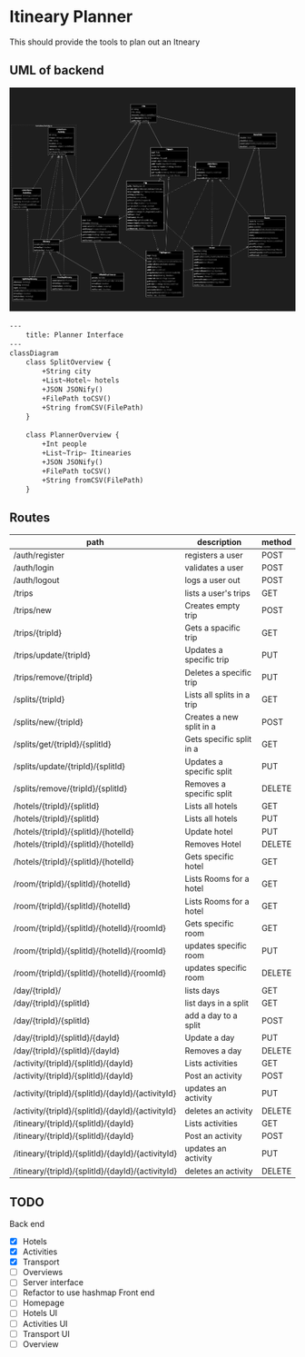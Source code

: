 # Itineary Planner

This should provide the tools to plan out an Itneary
## UML of backend
![UML of backend](./images/src_diagram.png)

```mermaid
---
    title: Planner Interface
---
classDiagram
    class SplitOverview {
        +String city
        +List~Hotel~ hotels
        +JSON JSONify()
        +FilePath toCSV()
        +String fromCSV(FilePath)
    }

    class PlannerOverview {
        +Int people
        +List~Trip~ Itinearies
        +JSON JSONify()
        +FilePath toCSV()
        +String fromCSV(FilePath)
    }

```
## Routes

|path                                           |description               |method |
|-                                              |-                         |-------|
|/auth/register                                 |registers a user          |POST   |
|/auth/login                                    |validates a user          |POST   |
|/auth/logout                                   |logs a user out           |POST   |
|/trips                                         |lists a user's trips      |GET    |
|/trips/new                                     |Creates empty trip        |POST   |
|/trips/{tripId}                                |Gets a spacific trip      |GET    |
|/trips/update/{tripId}                         |Updates a specific trip   |PUT    |
|/trips/remove/{tripId}                         |Deletes a specific trip   |PUT    |
|/splits/{tripId}                               |Lists all splits in a trip|GET    |
|/splits/new/{tripId}                           |Creates a new split in a  |POST   |
|/splits/get/{tripId}/{splitId}                 |Gets specific split in a  |GET    |
|/splits/update/{tripId}/{splitId}              |Updates a specific split  |PUT    |
|/splits/remove/{tripId}/{splitId}              |Removes a specific split  |DELETE |
|/hotels/{tripId}/{splitId}                     |Lists all hotels          |GET    |
|/hotels/{tripId}/{splitId}                     |Lists all hotels          |PUT    |
|/hotels/{tripId}/{splitId}/{hotelId}           |Update hotel              |PUT    |
|/hotels/{tripId}/{splitId}/{hotelId}           |Removes Hotel             |DELETE |
|/hotels/{tripId}/{splitId}/{hotelId}           |Gets specific hotel       |GET    |
|/room/{tripId}/{splitId}/{hotelId}             |Lists Rooms for a hotel   |GET    |
|/room/{tripId}/{splitId}/{hotelId}             |Lists Rooms for a hotel   |GET    |
|/room/{tripId}/{splitId}/{hotelId}/{roomId}    |Gets specific room        |GET    |
|/room/{tripId}/{splitId}/{hotelId}/{roomId}    |updates specific room     |PUT    |
|/room/{tripId}/{splitId}/{hotelId}/{roomId}    |updates specific room     |DELETE |
|/day/{tripId}/                                 |lists days                |GET    |
|/day/{tripId}/{splitId}                        |list days in a split      |GET    |
|/day/{tripId}/{splitId}                        |add a day to a split      |POST   |
|/day/{tripId}/{splitId}/{dayId}                |Update a day              |PUT    |
|/day/{tripId}/{splitId}/{dayId}                |Removes a day             |DELETE |
|/activity/{tripId}/{splitId}/{dayId}           |Lists activities          |GET    |
|/activity/{tripId}/{splitId}/{dayId}           |Post an activity          |POST   |
|/activity/{tripId}/{splitId}/{dayId}/{activityId} |updates an activity    |PUT    |
|/activity/{tripId}/{splitId}/{dayId}/{activityId} |deletes an activity    |DELETE |
|/itineary/{tripId}/{splitId}/{dayId}           |Lists activities          |GET    |
|/itineary/{tripId}/{splitId}/{dayId}           |Post an activity          |POST   |
|/itineary/{tripId}/{splitId}/{dayId}/{activityId} |updates an activity    |PUT    |
|/itineary/{tripId}/{splitId}/{dayId}/{activityId} |deletes an activity    |DELETE |




## TODO

Back end
- [x] Hotels
- [x] Activities
- [x] Transport
- [ ] Overviews
- [ ] Server interface
- [ ] Refactor to use hashmap
Front end
- [ ] Homepage
- [ ] Hotels UI
- [ ] Activities UI
- [ ] Transport UI
- [ ] Overview
